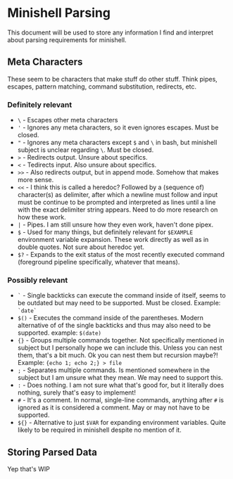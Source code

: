 # Minishell Parsing
This document will be used to store any information I find and interpret about parsing requirements for minishell.

## Meta Characters
These seem to be characters that make stuff do other stuff. Think pipes, escapes, pattern matching, command substitution, redirects, etc.

### Definitely relevant
- `\` - Escapes other meta characters
- `'` - Ignores any meta characters, so it even ignores escapes. Must be closed.
- `"` - Ignores any meta characters except `$` and `\` in bash, but minishell subject is unclear regarding `\`. Must be closed.
- `>` - Redirects output. Unsure about specifics.
- `<` - Tedirects input. Also unsure about specifics.
- `>>` - Also redirects output, but in append mode. Somehow that makes more sense.
- `<<` - I think this is called a heredoc? Followed by a (sequence of) character(s) as delimiter, after which a newline must follow and input must be continue to be prompted and interpreted as lines until a line with the exact delimiter string appears. Need to do more research on how these work.
- `|` - Pipes. I am still unsure how they even work, haven't done pipex.
- `$` - Used for many things, but definitely relevant for `$EXAMPLE` environment variable expansion. These work directly as well as in double quotes. Not sure about heredoc yet.
- `$?` - Expands to the exit status of the most recently executed command (foreground pipeline specifically, whatever that means).

### Possibly relevant
- `` ` `` - Single backticks can execute the command inside of itself, seems to be outdated but may need to be supported. Must be closed. Example: `` `date` ``
- `$()` - Executes the command inside of the parentheses. Modern alternative of of the single backticks and thus may also need to be supported. example: `$(date)`
- `{}` - Groups multiple commands together. Not specifically mentioned in subject but I personally hope we can include this. Unless you can nest them, that's a bit much. Ok you can nest them but recursion maybe?! Example: `{echo 1; echo 2;} > file`
- `;` - Separates multiple commands. Is mentioned somewhere in the subject but I am unsure what they mean. We may need to support this.
- `:` - Does nothing. I am not sure what that's good for, but it literally does nothing, surely that's easy to implement!
- `#` - It's a comment. In normal, single-line commands, anything after `#` is ignored as it is considered a comment. May or may not have to be supported.
- `${}` - Alternative to just `$VAR` for expanding environment variables. Quite likely to be required in minishell despite no mention of it.

## Storing Parsed Data
Yep that's WIP